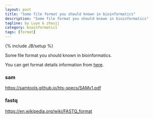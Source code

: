 ```yaml
---
layout: post
title: "Some file format you should known in bioinformatics"
description: "Some file format you should known in bioinformatics"
tagline: by Luye & zhoujj
category: bioinformatics
tags: [format]
---
```

{% include JB/setup %}

Some file format you should known in bioinformatics.

<!--more-->

You can get format details information from [here](http://genome.ucsc.edu/FAQ/FAQformat.html).

### sam 

https://samtools.github.io/hts-specs/SAMv1.pdf

### fastq

https://en.wikipedia.org/wiki/FASTQ_format

### 
